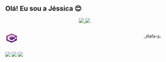 ## Olá! Eu sou a Jéssica 😊
<div align="center">
  <a href="https://github.com/Jessica-Minervino">
  <img height="150em" src="https://github-readme-stats.vercel.app/api?username=Jessica-Minervino&show_icons=true&theme=gruvbox&include_all_commits=true&count_private=true"/>
  <img height="150em" src="https://github-readme-stats.vercel.app/api/top-langs/?username=Jessica-Minervino&layout=compact&langs_count=7&theme=gruvbox"/>
</div>
  <div style="display: inline_block"><br>

  <img align="center" alt="Rafa-Csharp" height="30" width="40" 
   src="https://raw.githubusercontent.com/devicons/devicon/master/icons/csharp/csharp-original.svg">
 <img align="right" alt="Rafa-pic" height="150" style="border-radius:50px;" src="https://user-images.githubusercontent.com/101593387/161313508-55bf5a61-0b62-4263-b8e2-9e14e3c17205.gif">
</div>
  
  ##
  
  <div> 
  <a href = "mailto:jessica.minervino@gmail.com"><img src="https://img.shields.io/badge/-Gmail-%23333?style=for-the-badge&logo=gmail&logoColor=white" target="_blank"></a>
  <a href="https://www.linkedin.com/in/rafaella-ballerini-45875016a" target="_blank"><img src="https://img.shields.io/badge/-LinkedIn-%230077B5?style=for-the-badge&logo=linkedin&logoColor=white" target="_blank"></a> 
 <a href="https://api.whatsapp.com/send?phone=5548996751640" target="_blank"><img src="https://img.shields.io/badge/WhatsApp-25D366?style=for-the-badge&logo=whatsapp&logoColor=white" target="_blank"></a> 
 

  
 
